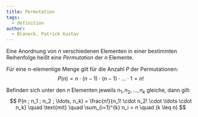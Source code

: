 ```yaml
---
title: Permutation
tags: 
  - definition
author:
  - Blaneck, Patrick Gustav
---
```


Eine Anordnung von $n$ verschiedenen Elementen in einer bestimmten Reihenfolge heißt eine *Permutation* der $n$ Elemente.

Für eine $n$-elementige Menge gilt für die Anzahl $P$ der Permutationen:
$$
    P(n) = n \cdot (n-1) \cdot (n-1) \cdot \ldots \cdot 1 = n!
$$

Befinden sich unter den $n$ Elementen jeweils $n_1, n_2, \ldots, n_k$ gleiche, dann gilt:
$$
    P(n ; n_1 ; n_2 ; \ldots, n_k) = \frac{n!}{n_1! \cdot n_2! \cdot \ldots \cdot n_k} \quad \text{mit} \quad \sum_{i=1}^{k} n_i = n \quad (k \leq n)
$$